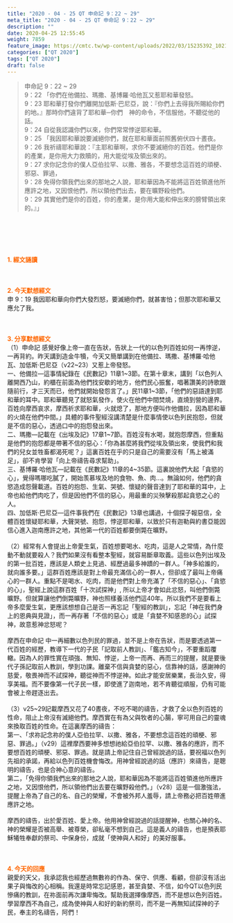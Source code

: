 ```yaml
---
title: "2020 - 04 - 25 QT 申命記 9：22 ~ 29"
meta_title: "2020 - 04 - 25 QT 申命記 9：22 ~ 29"
description: ""
date: 2020-04-25 12:55:45
weight: 7859
feature_image: https://cmtc.tw/wp-content/uploads/2022/03/15235392_10211799862337740_180693556567566654_o-1.webp
categories: ["QT 2020"]
tags: ["QT 2020"]
draft: false
---
```


<blockquote>申命記 9：22 ~ 29<br />
9：22 「你們在他備拉、瑪撒、基博羅‧哈他瓦又惹耶和華發怒。<br />
9：23 耶和華打發你們離開加低斯‧巴尼亞，說：『你們上去得我所賜給你們的地。』那時你們違背了耶和華─你們　神的命令，不信服他，不聽從他的話。<br />
9：24 自從我認識你們以來，你們常常悖逆耶和華。<br />
9：25 「我因耶和華說要滅絕你們，就在耶和華面前照舊俯伏四十晝夜。<br />
9：26 我祈禱耶和華說：『主耶和華啊，求你不要滅絕你的百姓。他們是你的產業，是你用大力救贖的，用大能從埃及領出來的。<br />
9：27 求你記念你的僕人亞伯拉罕、以撒、雅各，不要想念這百姓的頑梗、邪惡、罪過，<br />
9：28 免得你領我們出來的那地之人說，耶和華因為不能將這百姓領進他所應許之地，又因恨他們，所以領他們出去，要在曠野殺他們。<br />
9：29 其實他們是你的百姓，你的產業，是你用大能和伸出來的膀臂領出來的。』」</blockquote><br />
&nbsp;<br />
<br />
&nbsp;<br />
<br />
<span style="color: #ff6600;"><strong>1. </strong><strong>經文誦讀</strong></span><br />
<br />
<span style="color: #ff6600;"><strong> </strong></span><br />
<br />
<span style="color: #ff6600;"><strong>2. 今天默想</strong><strong>經文<br />
</strong></span>申 9：19 我因耶和華向你們大發烈怒，要滅絕你們，就甚害怕；但那次耶和華又應允了我。<br />
<br />
&nbsp;<br />
<br />
<span style="color: #ff6600;"><strong>3. 分享默想經文<br />
</strong></span>（1）申命記 感覺好像上帝一直在告狀，告狀上一代的以色列百姓如何一再悖逆，一再背約。昨天講到造金牛犢，今天又簡單講到在他備拉、瑪撒、基博羅‧哈他瓦、加低斯‧巴尼亞（v22~23）又惹上帝發怒。<br />
一、他備拉—這事情紀錄在《民數記》11章1~3節。在第十章末，講到「以色列人離開西乃山，約櫃在前面為他們找安歇的地方，他們民心振奮，唱著讚美的詩歌跟隨前行，才三天而已，他們就開始發怨言了。」民11章1~3節，「他們的惡語達到耶和華的耳中。耶和華聽見了就怒氣發作，使火在他們中間焚燒，直燒到營的邊界。百姓向摩西哀求，摩西祈求耶和華，火就熄了，那地方便叫作他備拉，因為耶和華的火燒在他們中間。」具體的事件聖經沒講清楚是什麼事情使以色列民抱怨，但就是不信的惡心，透過口中的抱怨發出來。<br />
二、瑪撒—記載在《出埃及記》17章1~7節。百姓沒有水喝，就抱怨摩西，但重點是他們的抱怨都是帶著不信的惡心：「你為甚麼將我們從埃及領出來，使我們和我們的兒女並牲畜都渴死呢？」這裏百姓在乎的只是自己的需要沒有「馬上被滿足」，卻不肯學習「向上帝禱告尋求幫助」。<br />
三、基博羅‧哈他瓦—記載在《民數記》11章的4~35節。這裏說他們大起「貪慾的心」，覺得嗎哪吃膩了，開始羡慕埃及地的食物、魚、肉…。無論如何，他們的貪慾造成怨聲載道。百姓的抱怨、生氣、哭號、懷疑的聲音達到了耶和華的耳中，上帝也給他們肉吃了，但是因他們不信的惡心，用最重的災殃擊殺那起貪慾之心的人。<br />
四、加低斯‧巴尼亞—這件事我們在《民數記》13章也講過，十個探子報惡信，全體百姓懷疑耶和華，大聲哭號、抱怨，悖逆耶和華，以致於只有迦勒與約書亞能因信心進入迦南應許之地，其他第一代的百姓都要倒斃在曠野。<br />
<br />
（2）經常有人會提出上帝愛生氣，百姓想要喝水、吃肉，這是人之常情，為什麼動不動就要殺人？我們如果沒有看整本聖經，就容易斷章取義。這些以色列出埃及的第一批百姓，應該是人類史上見過、經歷過最多神蹟的一群人。「神多給誰的，就向誰多要。」這群百姓應該是對上帝最充滿信心的一群人，但卻成了最叫上帝痛心的一群人。重點不是喝水、吃肉，而是他們對上帝充滿了「不信的惡心」、「貪慾的心」，聖經上說這群百姓「十次試探神」, 所以上帝才會如此忿怒，叫他們倒斃曠野。但就算讓他們倒斃曠野，神也照樣養活他們這40年。所以我們不是要看上帝多麼愛生氣，更應該想想自己是否一再忘記「聖經的教訓」，忘記「神在我們身上的恩典與見證」，而一再存著「不信的惡心」或是「貪婪不知感恩的心」試探神，故意惹神忿怒呢？<br />
<br />
摩西在申命記 中一再細數以色列民的罪過，並不是上帝在告狀，而是要透過第一代百姓的經歷，教導下一代的子民「記取前人教訓」、「鑑古知今」，不要重蹈覆轍。因為人的罪性實在頑強、無知、悖逆，上帝一而再、再而三的提醒，就是要後代子孫記取前人教訓，學到功課。離棄不信與貪婪的惡心，信靠神的話，感謝神的慈愛，敬畏神而不試探神，聽從神而不悖逆神。如此才能安居樂業，長治久安，得享美福。而不要像第一代子民一樣，即使進了迦南地，若不肯聽從順服，仍有可能會被上帝趕逐出去。<br />
<br />
（3）v25~29記載摩西又花了40晝夜，不吃不喝的禱告，才救了全以色列百姓的性命，阻止上帝沒有滅絕他們。摩西實在有為父與牧者的心腸，寧可用自己的靈魂來換取百姓的性命。在這裏摩西的禱告：<br />
第一、「求祢記念祢的僕人亞伯拉罕、以撒、雅各，不要想念這百姓的頑梗、邪惡、罪過。」（v29）這裡摩西要神多想想祂給亞伯拉罕、以撒、雅各的應許，而不要想百姓的頑梗、邪惡、罪過。就是請上帝記住自己曾經說過的話，要祝福以色列先祖的承諾，再給以色列百姓機會悔改。用神曾經說過的話（應許）來禱告，是聰明的禱告，也是合神心意的禱告。<br />
第二，「免得你領我們出來的那地之人說，耶和華因為不能將這百姓領進他所應許之地，又因恨他們，所以領他們出去要在曠野殺他們。」（v28）這是一個激強法，提醒上帝為了自己的名、自己的榮耀，不會被外邦人羞辱，請上帝務必把百姓帶進應許之地。<br />
<br />
摩西的禱告，出於愛百姓、愛上帝。他用神曾經說過的話提醒神，也關心神的名、神的榮耀是否被高舉、被尊榮，卻私毫不想到自己。這是義人的禱告，也是預表耶穌犧牲奉獻的祭司、中保身份，成就「使神與人和好」的美好服事。<br />
<br />
<span style="color: #ff6600;"><strong> </strong></span><br />
<br />
<span style="color: #ff6600;"><strong>4. 今天的回應<br />
</strong></span>親愛的天父，我承認我也經歷過無數祢的作為、保守、供應、看顧，但卻沒有活出果子與悔改的心相稱。我還是時常忘記感恩，甚至貪婪、不信，如今QT以色列民慘痛的教訓，在祢面前再次謙卑悔改。幫助我選擇像摩西，而不是想以色列百姓。學習摩西不為自己，成為使神與人和好的新約祭司，而不是一再無知試探神的子民，奉主的名禱告，阿們！<br />
<br />
&nbsp;
        